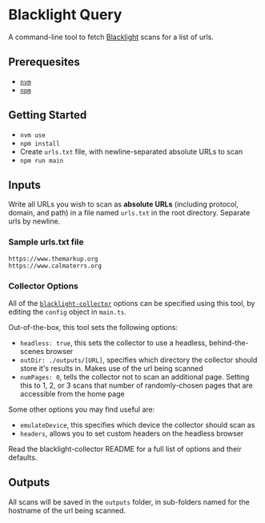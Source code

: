 # Blacklight Query

A command-line tool to fetch [Blacklight](https://themarkup.org/series/blacklight) scans for a list of urls.

## Prerequesites

- [`nvm`](https://www.linode.com/docs/guides/how-to-install-use-node-version-manager-nvm/)
- [`npm`](https://docs.npmjs.com/downloading-and-installing-node-js-and-npm)

## Getting Started

- `nvm use`
- `npm install`
- Create `urls.txt` file, with newline-separated absolute URLs to scan
- `npm run main`

## Inputs

Write all URLs you wish to scan as **absolute URLs** (including protocol, domain, and path) in a file named `urls.txt` in the root directory. Separate urls by newline.

### Sample urls.txt file

```text
https://www.themarkup.org
https://www.calmaterrs.org
```

### Collector Options

All of the [`blacklight-collector`](https://github.com/the-markup/blacklight-collector?tab=readme-ov-file#collector-configuration) options can be specified using this tool, by editing the `config` object in `main.ts`.

Out-of-the-box, this tool sets the following options:

- `headless: true`, this sets the collector to use a headless, behind-the-scenes browser
- `outDir: ./outputs/[URL]`, specifies which directory the collector should store it's results in. Makes use of the url being scanned
- `numPages: 0`, tells the collector not to scan an additional page. Setting this to 1, 2, or 3 scans that number of randomly-chosen pages that are accessible from the home page

Some other options you may find useful are:

- `emulateDevice`, this specifies which device the collector should scan as
- `headers`, allows you to set custom headers on the headless browser

Read the blacklight-collector README for a full list of options and their defaults.

## Outputs

All scans will be saved in the `outputs` folder, in sub-folders named for the hostname of the url being scanned.

